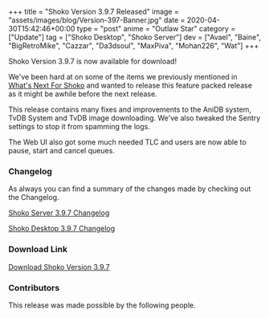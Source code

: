 +++
title = "Shoko Version 3.9.7 Released"
image = "assets/images/blog/Version-397-Banner.jpg"
date = 2020-04-30T15:42:46+00:00
type = "post"
anime = "Outlaw Star"
category = ["Update"]
tag = ["Shoko Desktop", "Shoko Server"]
dev = ["Avael", "Baine", "BigRetroMike", "Cazzar", "Da3dsoul", "MaxPiva", "Mohan226", "Wat"]
+++

Shoko Version 3.9.7 is now available for download!

We've been hard at on some of the items we previously mentioned in [What's Next For Shoko](https://shokoanime.com/blog/whats-next-for-shoko/) and wanted to release this feature packed release as it might be awhile before the next release.

This release contains many fixes and improvements to the AniDB system, TvDB System and TvDB image downloading. We've also tweaked the Sentry settings to stop it from spamming the logs.

The Web UI also got some much needed TLC and users are now able to pause, start and cancel queues.

### Changelog

As always you can find a summary of the changes made by checking out the Changelog.

[Shoko Server 3.9.7 Changelog](https://docs.shokoanime.com/changelog/server)

[Shoko Desktop 3.9.7 Changelog](https://docs.shokoanime.com/changelog/desktop)

### Download Link

[Download Shoko Version 3.9.7](https://shokoanime.com/downloads/)

### Contributors

This release was made possible by the following people.


